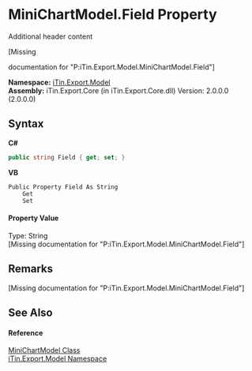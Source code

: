 # MiniChartModel.Field Property 
Additional header content 

\[Missing <summary> documentation for "P:iTin.Export.Model.MiniChartModel.Field"\]

**Namespace:**&nbsp;<a href="N_iTin_Export_Model">iTin.Export.Model</a><br />**Assembly:**&nbsp;iTin.Export.Core (in iTin.Export.Core.dll) Version: 2.0.0.0 (2.0.0.0)

## Syntax

**C#**<br />
``` C#
public string Field { get; set; }
```

**VB**<br />
``` VB
Public Property Field As String
	Get
	Set
```


#### Property Value
Type: String<br />\[Missing <value> documentation for "P:iTin.Export.Model.MiniChartModel.Field"\]

## Remarks
\[Missing <remarks> documentation for "P:iTin.Export.Model.MiniChartModel.Field"\]

## See Also


#### Reference
<a href="T_iTin_Export_Model_MiniChartModel">MiniChartModel Class</a><br /><a href="N_iTin_Export_Model">iTin.Export.Model Namespace</a><br />
